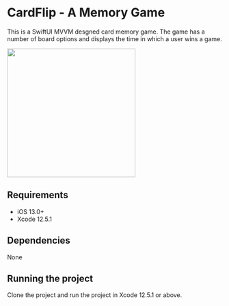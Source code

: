 # CardFlip - A Memory Game

This is a SwiftUI MVVM desgned card memory game. The game has a number of board options and displays the time in which a user wins a game.

<p align="row">
<img src= "https://jsanand.com/assets/img/cardflipgame.gif" width="300">
</p>


## Requirements

- iOS 13.0+
- Xcode 12.5.1

## Dependencies

None

## Running the project

Clone the project and run the project in Xcode 12.5.1 or above.
